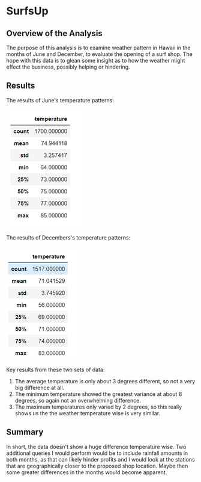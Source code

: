 # SurfsUp
## Overview of the Analysis ##
The purpose of this analysis is to examine weather pattern in Hawaii in the months of June and December, to evaluate the opening of a surf shop. The hope with this data is to glean some insight as to how the weather might effect the business, possibly helping or hindering. 
## Results ##
The results of June's temperature patterns:


![June_Temps](https://github.com/laurenneidhardt/SurfsUp/blob/main/June_Temps.PNG)



The results of Decembers's temperature patterns:



![Dec_Temps](https://github.com/laurenneidhardt/SurfsUp/blob/main/Dec_Temps.PNG)


Key results from these two sets of data:
1. The average temperature is only about 3 degrees different, so not a very big difference at all.
2. The minimum temperature showed the greatest variance at about 8 degrees, so again not an overwhelming difference. 
3. The maximum temperatures only varied by 2 degrees, so this really shows us the the weather temperature wise is very similar. 




## Summary ##
In short, the data doesn't show a huge difference temperature wise. Two additional queries I would perform would be to include rainfall amounts in both months, as that can likely hinder profits and I would look at the stations that are geographically closer to the proposed shop location. Maybe then some greater differences in the months would become apparent. 
